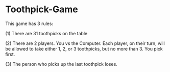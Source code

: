 # Toothpick-Game
This game has 3 rules:

(1) There are 31 toothpicks on the table

(2) There are 2 players. You vs the Computer. Each player, on their turn, will be allowed to take either 1, 2, or 3 toothpicks, but no more than 3. You pick first. 

(3) The person who picks up the last toothpick loses. 
